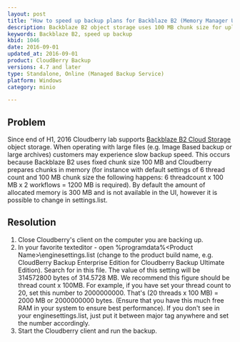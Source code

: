 ```yaml
---
layout: post
title: "How to speed up backup plans for Backblaze B2 (Memory Manager Usage)"
description: Backblaze B2 object storage uses 100 MB chunk size for upload large objects, what can cause slow speed for sizes larger 100Mb or lots of files at the same time.
keywords: Backblaze B2, speed up backup
kbid: 1046
date: 2016-09-01
updated_at: 2016-09-01
product: CloudBerry Backup
versions: 4.7 and later
type: Standalone, Online (Managed Backup Service)
platform: Windows
category: minio

---
```

## Problem

Since end of H1, 2016 Cloudberry lab supports [Backblaze B2 Cloud Storage][7d0281d4] object storage. When operating with large files (e.g. Image Based backup or large archives) customers may experience slow backup speed. This occurs because Backblaze B2 uses fixed chunk size 100 MB and Cloudberry prepares chunks in memory (for instance with default settings of 6 thread count and 100 MB chunk size the following happens: 6 threadcount x 100 MB x 2 workflows = 1200 MB is required). By default the amount of allocated memory is 300 MB and is not available in the UI, however it is possible to change in settings.list.

  [7d0281d4]: https://www.backblaze.com/b2/cloud-storage.html "Backblack B2 Cloud storage"

## Resolution

1. Close Cloudberry's client on the computer you are backing up.
2. In your favorite texteditor - open %programdata%\<Product Name>\enginesettings.list (change <Product Name> to the product build name, e.g. CloudBerry Backup Enterprise Edition for Cloudberry Backup Ultimate Edition). Search for <MemoryManagerMaxMemoryUsage> in this file. The value of this setting will be 314572800 bytes of 314.5728 MB. We recommend this figure should be thread count x 100MB. For example, if you have set your thread count to 20, set this number to 2000000000. That's (20 threads x 100 MB) = 2000 MB or 2000000000 bytes. (Ensure that you have this much free RAM in your system to ensure best performance). If you don't see <MemoryManagerMaxMemoryUsage> in your enginesettings.list, just put it between major tag <EngineSettings> anywhere and set the number accordingly.
3. Start the Cloudberry client and run the backup.
